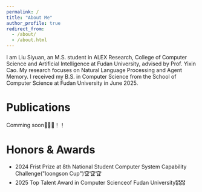 ```yaml
---
permalink: /
title: "About Me"
author_profile: true
redirect_from: 
  - /about/
  - /about.html
---
```


I am Liu Siyuan, an M.S. student in ALEX Research, College of Computer Science and Artificial Intelligence at Fudan University, advised by Prof. Yixin Cao. My research focuses on Natural Language Processing and Agent Memory. I received my B.S. in Computer Science from the School of Computer Science at Fudan University in June 2025.

Publications
======
Comming soon💪💪💪！！

Honors & Awards
======
- 2024 Frist Prize at 8th National Student Computer System Capability Challenge("loongson Cup")🏆🏆🏆
- 2025 Top Talent Award in Computer Scienceof Fudan University🎖️🎖️🎖️


